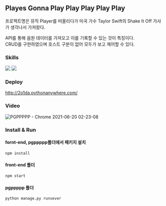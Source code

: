 ## Playes Gonna Play Play Play Play Play
 프로젝트명은 뮤직 Player를 떠올리다가 미국 가수 Taylor Swift의 Shake It Off 가사가 생각나서 가져왔다.
 
 API를 통해 음원 데이터를 가져오고 이를 기록할 수 있는 것이 특징이다.<br/>
 CRUD를 구현하였으며 호스트 구분이 없어 모두가 보고 제어할 수 있다.

### Skills
<div>
<img src="https://img.shields.io/badge/React-61DAFB?style=flat-square&logo=react&logoColor=white&textColor=white"/>
<img src="https://img.shields.io/badge/Django-092E20?style=flat-square&logo=django&logoColor=white&textColor=white"/>
</div>

### Deploy
http://2o1da.pythonanywhere.com/

### Video
![PGPPPPP - Chrome 2021-06-20 02-23-08](https://user-images.githubusercontent.com/77760931/122650654-2bb83680-d16f-11eb-9c65-c755bdc1cbcc.gif)

### Install & Run
#### fornt-end, pgppppp폴더에서 패키지 설치
```
npm install
```
#### front-end 폴더
```
npm start
```
#### pgppppp 폴더
```
python manage.py runsever
```

